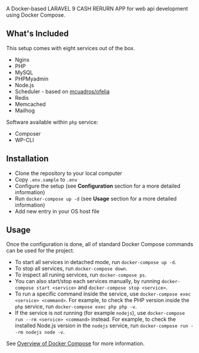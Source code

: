 A Docker-based LARAVEL 9 CASH RERURN APP for web api development using Docker Compose.

## What's Included

This setup comes with eight services out of the box.

* Nginx
* PHP
* MySQL
* PHPMyadmin
* Node.js
* Scheduler  - based on [mcuadros/ofelia](https://github.com/mcuadros/ofelia)
* Redis
* Memcached
* Mailhog

Software available within `php` service:

* Composer
* WP-CLI

## Installation

* Clone the repository to your local computer
* Copy `.env.sample` to `.env`
* Configure the setup (see **Configuration** section for a more detailed information)
* Run `docker-compose up -d` (see **Usage** section for a more detailed information)
* Add new entry in your OS host file

## Usage

Once the configuration is done, all of standard Docker Compose commands can be used for the project.

* To start all services in detached mode, run `docker-compose up -d`.
* To stop all services, run `docker-compose down`.
* To inspect all runing services, run `docker-compose ps`.
* You can also start/stop each services manually, by running `docker-compose start <service>` and `docker-compose stop <service>`.
* To run a specific command inside the service, use `docker-compose exec <service> <command>`. For example, to check the PHP version inside the `php` service, run `docker-compose exec php php -v`.
* If the service is not running (for example `nodejs`), use `docker-compose run --rm <service> <command>` instead. For example, to check the installed Node.js version in the `nodejs` service, run `docker-compose run --rm nodejs node -v`.

See [Overview of Docker Compose](https://docs.docker.com/compose/) for more information.

